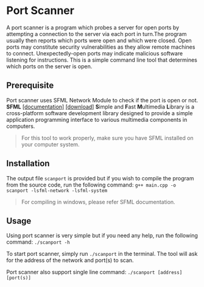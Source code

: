 # Port Scanner
A port scanner is a program which probes a server for open ports by attempting a connection to the server via each port in turn.The program usually then reports which ports were open and which were closed. Open ports may constitute security vulnerabilities as they allow remote machines to connect. Unexpectedly-open ports may indicate malicious software listening for instructions.
This is a simple command line tool that determines which ports on the server is open.

## Prerequisite
Port scanner uses SFML Network Module to check if the port is open or not.
**SFML** [[documentation]](https://www.sfml-dev.org/documentation/2.5.1/) [[download]](https://www.sfml-dev.org/download.php)
**S**imple and **F**ast **M**ultimedia **L**ibrary is a cross-platform software development library designed to provide a simple application programming interface to various multimedia components in computers.

> For this tool to work properly, make sure you have SFML installed on your computer system.

## Installation
The output file `scanport` is provided but if you wish to compile the program from the source code, run the following command: `g++ main.cpp -o scanport -lsfml-network -lsfml-system`
> For compiling in windows, please refer SFML documentation.

## Usage
Using port scanner is very simple but if you need any help, run the following command: `./scanport -h`

To start port scanner, simply run `./scanport` in the terminal. The tool will ask for the address of the network and port(s) to scan.

Port scanner also support single line command: `./scanport [address] [port(s)]`

